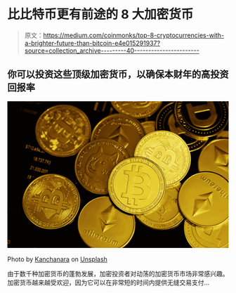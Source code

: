 # 比比特币更有前途的 8 大加密货币

> 原文：<https://medium.com/coinmonks/top-8-cryptocurrencies-with-a-brighter-future-than-bitcoin-e4e015291937?source=collection_archive---------40----------------------->

## 你可以投资这些顶级加密货币，以确保本财年的高投资回报率

![](img/9d01d4f95e5045788e62d935a09d60b9.png)

Photo by [Kanchanara](https://unsplash.com/@kanchanara?utm_source=medium&utm_medium=referral) on [Unsplash](https://unsplash.com?utm_source=medium&utm_medium=referral)

由于数千种加密货币的蓬勃发展，加密投资者对动荡的加密货币市场非常感兴趣。加密货币越来越受欢迎，因为它可以在非常短的时间内提供无缝交易支付…